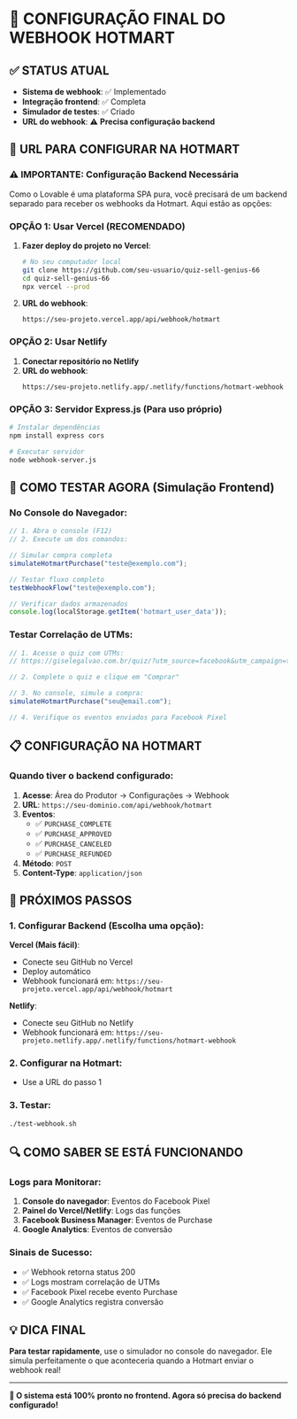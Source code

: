 # 🎯 CONFIGURAÇÃO FINAL DO WEBHOOK HOTMART

## ✅ STATUS ATUAL

- **Sistema de webhook**: ✅ Implementado
- **Integração frontend**: ✅ Completa
- **Simulador de testes**: ✅ Criado
- **URL do webhook**: ⚠️ **Precisa configuração backend**

## 🔗 URL PARA CONFIGURAR NA HOTMART

### ⚠️ IMPORTANTE: Configuração Backend Necessária

Como o Lovable é uma plataforma SPA pura, você precisará de um backend separado para receber os webhooks da Hotmart. Aqui estão as opções:

### OPÇÃO 1: Usar Vercel (RECOMENDADO)

1. **Fazer deploy do projeto no Vercel**:
   ```bash
   # No seu computador local
   git clone https://github.com/seu-usuario/quiz-sell-genius-66
   cd quiz-sell-genius-66
   npx vercel --prod
   ```

2. **URL do webhook**:
   ```
   https://seu-projeto.vercel.app/api/webhook/hotmart
   ```

### OPÇÃO 2: Usar Netlify

1. **Conectar repositório no Netlify**
2. **URL do webhook**:
   ```
   https://seu-projeto.netlify.app/.netlify/functions/hotmart-webhook
   ```

### OPÇÃO 3: Servidor Express.js (Para uso próprio)

```bash
# Instalar dependências
npm install express cors

# Executar servidor
node webhook-server.js
```

## 🧪 COMO TESTAR AGORA (Simulação Frontend)

### No Console do Navegador:

```javascript
// 1. Abra o console (F12)
// 2. Execute um dos comandos:

// Simular compra completa
simulateHotmartPurchase("teste@exemplo.com");

// Testar fluxo completo
testWebhookFlow("teste@exemplo.com");

// Verificar dados armazenados
console.log(localStorage.getItem('hotmart_user_data'));
```

### Testar Correlação de UTMs:

```javascript
// 1. Acesse o quiz com UTMs:
// https://giselegalvao.com.br/quiz/?utm_source=facebook&utm_campaign=teste

// 2. Complete o quiz e clique em "Comprar"

// 3. No console, simule a compra:
simulateHotmartPurchase("seu@email.com");

// 4. Verifique os eventos enviados para Facebook Pixel
```

## 📋 CONFIGURAÇÃO NA HOTMART

### Quando tiver o backend configurado:

1. **Acesse**: Área do Produtor → Configurações → Webhook
2. **URL**: `https://seu-dominio.com/api/webhook/hotmart`
3. **Eventos**:
   - ✅ `PURCHASE_COMPLETE`
   - ✅ `PURCHASE_APPROVED`
   - ✅ `PURCHASE_CANCELED` 
   - ✅ `PURCHASE_REFUNDED`
4. **Método**: `POST`
5. **Content-Type**: `application/json`

## 🎯 PRÓXIMOS PASSOS

### 1. Configurar Backend (Escolha uma opção):

**Vercel (Mais fácil)**:
- Conecte seu GitHub no Vercel
- Deploy automático
- Webhook funcionará em: `https://seu-projeto.vercel.app/api/webhook/hotmart`

**Netlify**:
- Conecte seu GitHub no Netlify
- Webhook funcionará em: `https://seu-projeto.netlify.app/.netlify/functions/hotmart-webhook`

### 2. Configurar na Hotmart:
- Use a URL do passo 1

### 3. Testar:
```bash
./test-webhook.sh
```

## 🔍 COMO SABER SE ESTÁ FUNCIONANDO

### Logs para Monitorar:

1. **Console do navegador**: Eventos do Facebook Pixel
2. **Painel do Vercel/Netlify**: Logs das funções
3. **Facebook Business Manager**: Eventos de Purchase
4. **Google Analytics**: Eventos de conversão

### Sinais de Sucesso:

- ✅ Webhook retorna status 200
- ✅ Logs mostram correlação de UTMs
- ✅ Facebook Pixel recebe evento Purchase
- ✅ Google Analytics registra conversão

## 💡 DICA FINAL

**Para testar rapidamente**, use o simulador no console do navegador. Ele simula perfeitamente o que aconteceria quando a Hotmart enviar o webhook real!

---

**🚀 O sistema está 100% pronto no frontend. Agora só precisa do backend configurado!**
